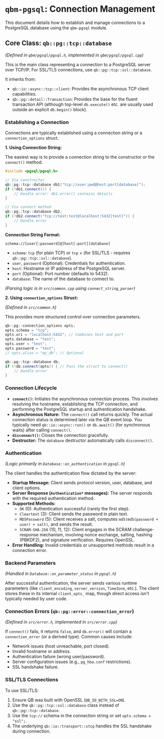 # `qbm-pgsql`: Connection Management

This document details how to establish and manage connections to a PostgreSQL database using the `qbm-pgsql` module.

## Core Class: `qb::pg::tcp::database`

*(Defined in `qbm/pgsql/pgsql.h`, implemented in `qbm/pgsql/pgsql.cpp`)*

This is the main class representing a connection to a PostgreSQL server over TCP/IP. For SSL/TLS connections, use `qb::pg::tcp::ssl::database`.

It inherits from:
*   `qb::io::async::tcp::client`: Provides the asynchronous TCP client capabilities.
*   `qb::pg::detail::Transaction`: Provides the base for the fluent transaction API (although top-level `db.execute()` etc. are usually used outside an explicit `db.begin()` block).

### Establishing a Connection

Connections are typically established using a connection string or a `connection_options` struct.

**1. Using Connection String:**

The easiest way is to provide a connection string to the constructor or the `connect()` method.

```cpp
#include <pgsql/pgsql.h>

// Via constructor
qb::pg::tcp::database db1("tcp://user:pwd@host:port[database]");
if (!db1.connect()) {
    // Handle error: db1.error() contains details
}

// Via connect method
qb::pg::tcp::database db2;
if (!db2.connect("tcp://test:test@localhost:5432[test]")) {
    // Handle error
}
```

**Connection String Format:**

`schema://[user[:password]@]host[:port][database]`

*   `schema`: `tcp` (for plain TCP) or `tcp` + (for SSL/TLS - requires `qb::pg::tcp::ssl::database`).
*   `user`, `password` (Optional): Credentials for authentication.
*   `host`: Hostname or IP address of the PostgreSQL server.
*   `port` (Optional): Port number (defaults to 5432).
*   `database`: The name of the database to connect to.

*(Parsing logic is in `src/common.cpp` using `connect_string_parser`)*

**2. Using `connection_options` Struct:**

*(Defined in `src/common.h`)*

This provides more structured control over connection parameters.

```cpp
qb::pg::connection_options opts;
opts.schema = "tcp";
opts.uri = "localhost:5432"; // Combines host and port
opts.database = "test";
opts.user = "test";
opts.password = "test";
// opts.alias = "my_db"; // Optional

qb::pg::tcp::database db;
if (!db.connect(opts)) { // Pass the struct to connect()
    // Handle error
}
```

### Connection Lifecycle

*   **`connect()`:** Initiates the asynchronous connection process. This involves resolving the hostname, establishing the TCP connection, and performing the PostgreSQL startup and authentication handshake.
*   **Asynchronous Nature:** The `connect()` call returns quickly. The actual connection status is determined later via the QB event loop. You typically need `qb::io::async::run()` or `db.await()` (for synchronous waits) after calling `connect()`.
*   **`disconnect()`:** Closes the connection gracefully.
*   **Destructor:** The `database` destructor automatically calls `disconnect()`.

### Authentication

*(Logic primarily in `Database::on_authentication` in `pgsql.h`)*

The client handles the authentication flow dictated by the server:

*   **Startup Message:** Client sends protocol version, user, database, and client options.
*   **Server Response (`Authentication*` messages):** The server responds with the required authentication method.
*   **Supported Methods:**
    *   `OK` (0): Authentication successful (rarely the first step).
    *   `Cleartext` (3): Client sends the password in plain text.
    *   `MD5Password` (5): Client receives a salt, computes `md5(md5(password + user) + salt)`, and sends the result.
    *   `SCRAM-SHA-256` (10, 11, 12): Client engages in the SCRAM challenge-response mechanism, involving nonce exchange, salting, hashing (PBKDF2), and signature verification. Requires OpenSSL.
*   **Error Handling:** Invalid credentials or unsupported methods result in a connection error.

### Backend Parameters

*(Handled in `Database::on_parameter_status` in `pgsql.h`)*

After successful authentication, the server sends various runtime parameters (like `client_encoding`, `server_version`, `TimeZone`, etc.). The client stores these in its internal `client_opts_` map, though direct access isn't typically needed by user code.

### Connection Errors (`qb::pg::error::connection_error`)

*(Defined in `src/error.h`, implemented in `src/error.cpp`)*

If `connect()` fails, it returns `false`, and `db.error()` will contain a `connection_error` (or a derived type). Common causes include:

*   Network issues (host unreachable, port closed).
*   Invalid hostname or address.
*   Authentication failure (wrong user/password).
*   Server configuration issues (e.g., `pg_hba.conf` restrictions).
*   SSL handshake failure.

### SSL/TLS Connections

To use SSL/TLS:

1.  Ensure QB was built with OpenSSL (`QB_IO_WITH_SSL=ON`).
2.  Use the `qb::pg::tcp::ssl::database` class instead of `qb::pg::tcp::database`.
3.  Use the `tcp://` schema in the connection string or set `opts.schema = "ssl";`.
4.  The underlying `qb::io::transport::stcp` handles the SSL handshake during connection. 